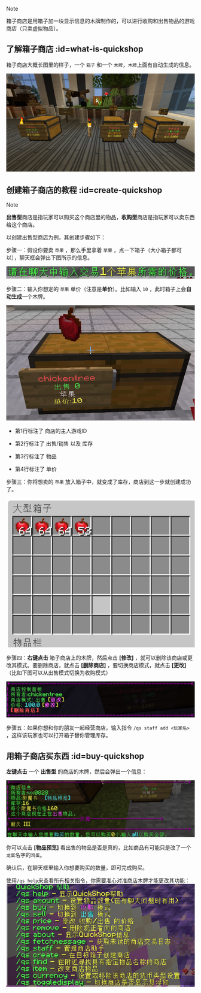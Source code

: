 > [!note]
> 箱子商店是用箱子加一块显示信息的木牌制作的，可以进行收购和出售物品的游戏商店（只卖虚拟物品）。

## 了解箱子商店 :id=what-is-quickshop

箱子商店大概长图里的样子，一个 `箱子` 和一个 `木牌`，`木牌`上面有自动生成的信息。

![](pics/quickshop/quickshop.png)

## 创建箱子商店的教程 :id=create-quickshop

> [!note]
> **出售型**商店是指玩家可以购买这个商店里的物品，**收购型**商店是指玩家可以卖东西给这个商店。

以创建出售型商店为例，其创建步骤如下：

步骤一：假设你要卖 `苹果` ，那么手里拿着 `苹果` ，点一下箱子（大小箱子都可以），聊天框会弹出下图所示的信息。

![](pics/quickshop/shopcreate1.png)

步骤二：输入你想定的 `苹果` 单价（注意是**单价**）。比如输入 `10` ，此时箱子上会**自动生成**一个木牌。

![](pics/quickshop/shopcreate2.png)


+ 第1行标注了 商店的主人游戏ID

+ 第2行标注了 出售/销售 以及 库存

+ 第3行标注了 物品

+ 第4行标注了 单价

步骤三：你将想卖的 `苹果` 放入箱子中，就变成了库存，商店到这一步就创建成功了。

![](pics/quickshop/shopcreate3.png)

步骤四：**右键点击** 箱子商店上的木牌，然后点击 **[修改]** ，就可以删除该商店或更改其模式。要删除商店，就点击 **[删除商店]** ，要切换商店模式，就点击 **[更改]** （比如下图可以从出售模式切换为收购模式）

![](pics/quickshop/shopcreate4.png)

步骤五：如果你想和你的朋友一起经营商店，输入指令 `/qs staff add <玩家名>` ，这样该玩家也可以打开箱子替你管理库存。

## 用箱子商店买东西 :id=buy-quickshop

**左键点击** 一个 **出售型** 的商店的木牌，然后会弹出一个信息：

![](pics/quickshop/shopbuy.png)

你可以点击 **[物品预览]** 看出售的物品是否是真的，比如商品有可能只是改了一个`龙蛋`名字的`鸡蛋`。

确认后，在聊天框里输入你想要购买的数量，即可完成购买。

使用`/qs help`来查看所有相关指令，你需要准心对准商店木牌才能更改其功能：
![](pics/shop_qs%202024.4.15.png)